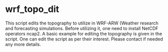 # wrf_topo_dit
This script edits the topography to utilize in WRF-ARW (Weather research and forecasting simulations.
Before utilizing it, one need to install NetCDF operators ncap2.
A basic example for editing the topography is given in the script.
One can edit the script as per their interest.
Please contact if needed any more details.
